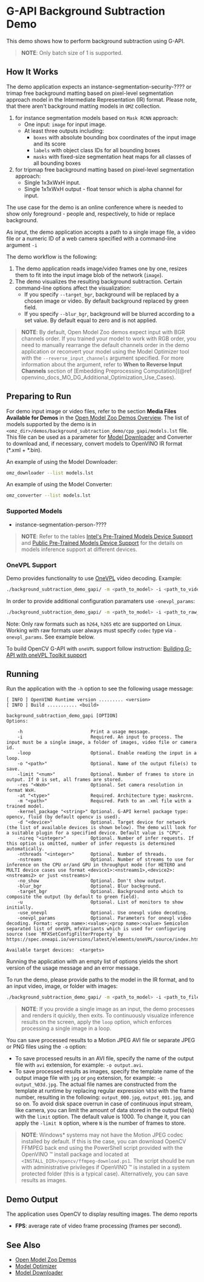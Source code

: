 # G-API Background Subtraction Demo

This demo shows how to perform background subtraction using G-API.

> **NOTE**: Only batch size of 1 is supported.

## How It Works
The demo application expects an instance-segmentation-security-???? or trimap free background matting based on pixel-level segmentation approach model in the Intermediate Representation (IR) format. Please note, that there aren't background matting models in `OMZ` collection.

1. for instance segmentation models based on `Mask RCNN` approach:
    * One input: `image` for input image.
    * At least three outputs including:
        * `boxes` with absolute bounding box coordinates of the input image and its score
        * `labels` with object class IDs for all bounding boxes
        * `masks` with fixed-size segmentation heat maps for all classes of all bounding boxes
2. for tripmap free background matting based on pixel-level segmentation approach:
    * Single 1x3xWxH input.
    * Single 1x1xWxH output - float tensor which is alpha channel for input.

The use case for the demo is an online conference where is needed to show only foreground - people and, respectively, to hide or replace background.

As input, the demo application accepts a path to a single image file, a video file or a numeric ID of a web camera specified with a command-line argument `-i`

The demo workflow is the following:

1. The demo application reads image/video frames one by one, resizes them to fit into the input image blob of the network (`image`).
2. The demo visualizes the resulting background subtraction. Certain command-line options affect the visualization:
    * If you specify `--target_bgr`, background will be replaced by a chosen image or video. By default background replaced by green field.
    * If you specify `--blur_bgr`, background will be blurred according to a set value. By default equal to zero and is not applied.

> **NOTE**: By default, Open Model Zoo demos expect input with BGR channels order. If you trained your model to work with RGB order, you need to manually rearrange the default channels order in the demo application or reconvert your model using the Model Optimizer tool with the `--reverse_input_channels` argument specified. For more information about the argument, refer to **When to Reverse Input Channels** section of [Embedding Preprocessing Computation](@ref openvino_docs_MO_DG_Additional_Optimization_Use_Cases).

## Preparing to Run

For demo input image or video files, refer to the section **Media Files Available for Demos** in the [Open Model Zoo Demos Overview](../../README.md).
The list of models supported by the demo is in `<omz_dir>/demos/background_subtraction_demo/cpp_gapi/models.lst` file.
This file can be used as a parameter for [Model Downloader](../../../tools/model_tools/README.md) and Converter to download and, if necessary, convert models to OpenVINO IR format (\*.xml + \*.bin).

An example of using the Model Downloader:

```sh
omz_downloader --list models.lst
```

An example of using the Model Converter:

```sh
omz_converter --list models.lst
```

### Supported Models

* instance-segmentation-person-????

> **NOTE**: Refer to the tables [Intel's Pre-Trained Models Device Support](../../../models/intel/device_support.md) and [Public Pre-Trained Models Device Support](../../../models/public/device_support.md) for the details on models inference support at different devices.


### OneVPL Support

Demo provides functionality to use [OneVPL](https://github.com/oneapi-src/oneVPL#-video-processing-library) video decoding.
Example:
```sh
./background_subtraction_demo_gapi/ -m <path_to_model> -i <path_to_video_file> -use_onevpl
```

In order to provide additional configuration paramaters use `-onevpl_params`:
```sh
./background_subtraction_demo_gapi/ -m <path_to_model> -i <path_to_raw_file> -use_onevpl -onevpl_params="mfxImplDescription.mfxDecoderDescription.decoder.CodecID:MFX_CODEC_HEVC;"
```
Note: Only raw formats such as `h264`, `h265` etc are supported on Linux.
Working with raw formats user always must specify `codec` type via `-onevpl_params`. See example below.

To build OpenCV G-API with `oneVPL` support follow instruction:
[Building G-API with oneVPL Toolkit support](https://github.com/opencv/opencv/wiki/Graph-API#building-with-onevpl-toolkit-support)

## Running

Run the application with the `-h` option to see the following usage message:

```
[ INFO ] OpenVINO Runtime version ......... <version>
[ INFO ] Build ........... <build>

background_subtraction_demo_gapi [OPTION]
Options:

    -h                         Print a usage message.
    -i                         Required. An input to process. The input must be a single image, a folder of images, video file or camera id.
    -loop                      Optional. Enable reading the input in a loop.
    -o "<path>"                Optional. Name of the output file(s) to save.
    -limit "<num>"             Optional. Number of frames to store in output. If 0 is set, all frames are stored.
    -res "<WxH>"               Optional. Set camera resolution in format WxH.
    -at "<type>"               Required. Architecture type: maskrcnn.
    -m "<path>"                Required. Path to an .xml file with a trained model.
    -kernel_package "<string>" Optional. G-API kernel package type: opencv, fluid (by default opencv is used).
    -d "<device>"              Optional. Target device for network (the list of available devices is shown below). The demo will look for a suitable plugin for a specified device. Default value is "CPU".
    -nireq "<integer>"         Optional. Number of infer requests. If this option is omitted, number of infer requests is determined automatically.
    -nthreads "<integer>"      Optional. Number of threads.
    -nstreams                  Optional. Number of streams to use for inference on the CPU or/and GPU in throughput mode (for HETERO and MULTI device cases use format <device1>:<nstreams1>,<device2>:<nstreams2> or just <nstreams>)
    -no_show                   Optional. Don't show output.
    -blur_bgr                  Optional. Blur background.
    -target_bgr                Optional. Background onto which to composite the output (by default to green field).
    -u                         Optional. List of monitors to show initially.
    -use_onevpl                Optional. Use onevpl video decoding.
    -onevpl_params             Optional. Parameters for onevpl video decoding. Format: <prop name>:<value>;<prop name>:<value> Semicolon separated list of oneVPL mfxVariants which is used for configuring source (see `MFXSetConfigFilterProperty` by https://spec.oneapi.io/versions/latest/elements/oneVPL/source/index.html)

Available target devices:  <targets>
```

Running the application with an empty list of options yields the short version of the usage message and an error message.

To run the demo, please provide paths to the model in the IR format, and to an input video, image, or folder with images:

```bash
./background_subtraction_demo_gapi/ -m <path_to_model> -i <path_to_file>
```

>**NOTE**: If you provide a single image as an input, the demo processes and renders it quickly, then exits. To continuously visualize inference results on the screen, apply the `loop` option, which enforces processing a single image in a loop.

You can save processed results to a Motion JPEG AVI file or separate JPEG or PNG files using the `-o` option:

* To save processed results in an AVI file, specify the name of the output file with `avi` extension, for example: `-o output.avi`.
* To save processed results as images, specify the template name of the output image file with `jpg` or `png` extension, for example: `-o output_%03d.jpg`. The actual file names are constructed from the template at runtime by replacing regular expression `%03d` with the frame number, resulting in the following: `output_000.jpg`, `output_001.jpg`, and so on.
To avoid disk space overrun in case of continuous input stream, like camera, you can limit the amount of data stored in the output file(s) with the `limit` option. The default value is 1000. To change it, you can apply the `-limit N` option, where `N` is the number of frames to store.

>**NOTE**: Windows\* systems may not have the Motion JPEG codec installed by default. If this is the case, you can download OpenCV FFMPEG back end using the PowerShell script provided with the OpenVINO &trade; install package and located at `<INSTALL_DIR>/opencv/ffmpeg-download.ps1`. The script should be run with administrative privileges if OpenVINO &trade; is installed in a system protected folder (this is a typical case). Alternatively, you can save results as images.

## Demo Output

The application uses OpenCV to display resulting images.
The demo reports

* **FPS**: average rate of video frame processing (frames per second).

## See Also

* [Open Model Zoo Demos](../../README.md)
* [Model Optimizer](https://docs.openvino.ai/latest/openvino_docs_MO_DG_Deep_Learning_Model_Optimizer_DevGuide.html)
* [Model Downloader](../../../tools/model_tools/README.md)
